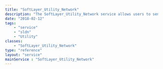 ```yaml
---
title: "SoftLayer_Utility_Network"
description: "The SoftLayer_Utility_Network service allows users to send network diagnostic requests from SoftLayer's application servers to a given host on the Internet. "
date: "2018-02-12"
tags:
    - "service"
    - "sldn"
    - "Utility"
classes:
    - "SoftLayer_Utility_Network"
type: "reference"
layout: "service"
mainService : "SoftLayer_Utility_Network"
---
```

